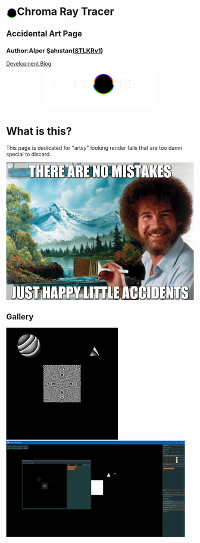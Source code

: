 #  Chroma Ray Tracer <img align="left" src= "resources/logo_solo.png" height="40">  
## Accidental Art Page  
### Author:Alper Şahıstan([STLKRv1](https://github.com/STLKRv1))  

[Development Blog](README.md) 

<p align="center">
<img src= "resources/logo_w.png" height="100">
 </p>
 
 # What is this?
 This page is dedicated for "artsy" looking render fails that are too damn special to discard.
 <p align="center">
<img src= "resources/bob.jpg" >
 </p>  
 
 ## Gallery
<img src= "resources/fail3.png" width = "300" > <img src= "resources/light_bug.gif" >
 
